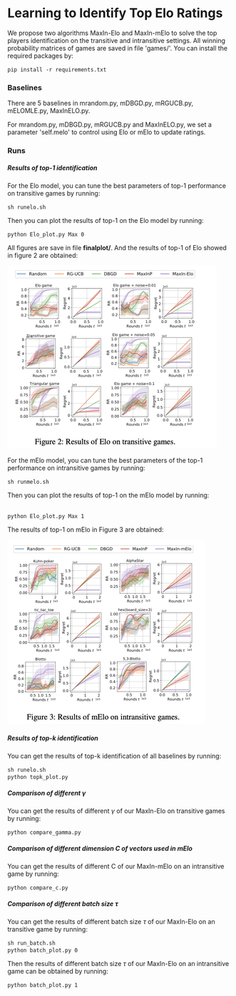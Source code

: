 # Learning to Identify Top Elo Ratings

We propose two algorithms MaxIn-Elo and MaxIn-mElo to solve the top players identification on the transitive and intransitive settings. 
All winning probability matrices of games are saved in file 'games/'.
You can install the required packages by: 
```
pip install -r requirements.txt
```

### Baselines

There are 5 baselines in mrandom.py, mDBGD.py, mRGUCB.py, mELOMLE.py, MaxInELO.py.

For mrandom.py, mDBGD.py, mRGUCB.py and MaxInELO.py, we set a parameter 'self.melo' to control using Elo or mElo to update ratings.



### Runs
##### Results of top-1 identification 
For the Elo model, you can tune the best parameters of top-1 performance on transitive games by running:
```
sh runelo.sh 
```
Then you can plot the results of top-1 on the Elo model by running:
```
python Elo_plot.py Max 0
```
All figures are save in file **finalplot/**. And the results of top-1 of Elo showed in figure 2 are obtained:

<img src="https://github.com/yanxue7/MaxIn-Elo/blob/main/src/figure2_of_elo.png" style="zoom:50%;"/>

For the mElo model, you can tune the best parameters of the top-1 performance on intransitive games by running:
```
sh runmelo.sh 
```
Then you can plot the results of top-1 on the mElo model by running:
```

python Elo_plot.py Max 1
```

The results of top-1 on mElo in Figure 3 are obtained:

<img src="https://github.com/yanxue7/MaxIn-Elo/blob/main/src/figure3_of_melo.png" style="zoom:50%;"/>

##### Results of top-k identification 

You can get the results of top-k identification of all baselines by running:
```
sh runelo.sh
python topk_plot.py
```

##### Comparison of different $\gamma$

You can get the results of different $\gamma$ of our MaxIn-Elo on transitive games by running:
```
python compare_gamma.py
```

##### Comparison of different dimension C of vectors used in mElo

You can get the results of different C of our MaxIn-mElo on an intransitive game by running:
```
python compare_c.py
```

##### Comparison of different batch size $\tau$

You can get the results of different batch size $\tau$ of our MaxIn-Elo on an transitive game by running:

```
sh run_batch.sh
python batch_plot.py 0
```

Then the results of different batch size $\tau$ of our MaxIn-Elo on an intransitive game can be obtained by running:

```
python batch_plot.py 1
```

